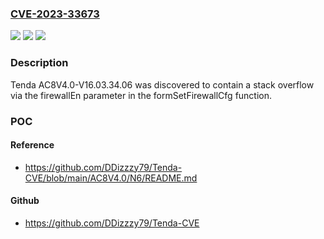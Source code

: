 ### [CVE-2023-33673](https://cve.mitre.org/cgi-bin/cvename.cgi?name=CVE-2023-33673)
![](https://img.shields.io/static/v1?label=Product&message=n%2Fa&color=blue)
![](https://img.shields.io/static/v1?label=Version&message=n%2Fa&color=blue)
![](https://img.shields.io/static/v1?label=Vulnerability&message=n%2Fa&color=brighgreen)

### Description

Tenda AC8V4.0-V16.03.34.06 was discovered to contain a stack overflow via the firewallEn parameter in the formSetFirewallCfg function.

### POC

#### Reference
- https://github.com/DDizzzy79/Tenda-CVE/blob/main/AC8V4.0/N6/README.md

#### Github
- https://github.com/DDizzzy79/Tenda-CVE

